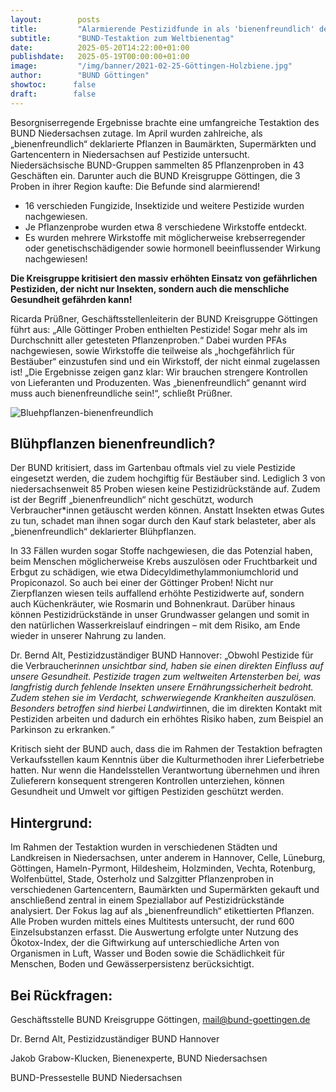 ```yaml
---
layout:        posts
title:         "Alarmierende Pestizidfunde in als 'bienenfreundlich' deklarierten Blühpflanzen"
subtitle:      "BUND-Testaktion zum Weltbienentag"
date:          2025-05-20T14:22:00+01:00
publishdate:   2025-05-19T00:00:00+01:00
image:         "/img/banner/2021-02-25-Göttingen-Holzbiene.jpg"
author:        "BUND Göttingen"
showtoc:      false
draft:        false
---
```


Besorgniserregende Ergebnisse brachte eine umfangreiche Testaktion des BUND Niedersachsen zutage. Im April wurden zahlreiche, als „bienenfreundlich“ deklarierte Pflanzen in Baumärkten, Supermärkten und Gartencentern in Niedersachsen auf Pestizide untersucht. Niedersächsische BUND-Gruppen sammelten 85 Pflanzenproben in 43 Geschäften ein. Darunter auch die BUND Kreisgruppe Göttingen, die 3 Proben in ihrer Region kaufte: Die Befunde sind alarmierend!
-  16 verschieden Fungizide, Insektizide und weitere Pestizide wurden nachgewiesen.
-  Je Pflanzenprobe wurden etwa 8 verschiedene Wirkstoffe entdeckt.
-  Es wurden mehrere Wirkstoffe mit möglicherweise krebserregender oder genetischschädigender sowie     hormonell beeinflussender Wirkung nachgewiesen!

**Die Kreisgruppe kritisiert den massiv erhöhten Einsatz von gefährlichen Pestiziden, der nicht nur Insekten, sondern auch die menschliche Gesundheit gefährden kann!**

Ricarda Prüßner, Geschäftsstellenleiterin der BUND Kreisgruppe Göttingen führt aus: „Alle Göttinger Proben enthielten Pestizide! Sogar mehr als im Durchschnitt aller getesteten Pflanzenproben.“ Dabei wurden PFAs nachgewiesen, sowie Wirkstoffe die teilweise als „hochgefährlich für Bestäuber“ einzustufen sind und ein Wirkstoff, der nicht einmal zugelassen ist! „Die Ergebnisse zeigen ganz klar: Wir brauchen strengere Kontrollen von Lieferanten und Produzenten. Was „bienenfreundlich“ genannt wird muss auch bienenfreundliche sein!“, schließt Prüßner.

![Bluehpflanzen-bienenfreundlich](/img/post/2025-05-20-Bluehpflanzen-bienenfreundlich.jpg)

## Blühpflanzen bienenfreundlich?

Der BUND kritisiert, dass im Gartenbau oftmals viel zu viele Pestizide eingesetzt werden, die zudem hochgiftig für Bestäuber sind. Lediglich 3 von niedersachsenweit 85 Proben wiesen keine Pestizidrückstände auf. Zudem ist der Begriff „bienenfreundlich“ nicht geschützt, wodurch Verbraucher*innen getäuscht werden können. Anstatt Insekten etwas Gutes zu tun, schadet man ihnen sogar durch den Kauf stark belasteter, aber als „bienenfreundlich“ deklarierter Blühpflanzen.

In 33 Fällen wurden sogar Stoffe nachgewiesen, die das Potenzial haben, beim Menschen möglicherweise Krebs auszulösen oder Fruchtbarkeit und Erbgut zu schädigen, wie etwa Didecyldimethylammoniumchlorid und Propiconazol. So auch bei einer der Göttinger Proben! Nicht nur Zierpflanzen wiesen teils auffallend erhöhte Pestizidwerte auf, sondern auch Küchenkräuter, wie Rosmarin und Bohnenkraut. Darüber hinaus können Pestizidrückstände in unser Grundwasser gelangen und somit in den natürlichen Wasserkreislauf eindringen – mit dem Risiko, am Ende wieder in unserer Nahrung zu landen.

Dr. Bernd Alt, Pestizidzuständiger BUND Hannover: „Obwohl Pestizide für die Verbraucher*innen unsichtbar sind, haben sie einen direkten Einfluss auf unsere Gesundheit. Pestizide tragen zum weltweiten Artensterben bei, was langfristig durch fehlende Insekten unsere Ernährungssicherheit bedroht. Zudem stehen sie im Verdacht, schwerwiegende Krankheiten auszulösen. Besonders betroffen sind hierbei Landwirt*innen, die im direkten Kontakt mit Pestiziden arbeiten und dadurch ein erhöhtes Risiko haben, zum Beispiel an Parkinson zu erkranken.“

Kritisch sieht der BUND auch, dass die im Rahmen der Testaktion befragten Verkaufsstellen kaum Kenntnis über die Kulturmethoden ihrer Lieferbetriebe hatten. Nur wenn die Handelsstellen Verantwortung übernehmen und ihren Zulieferern konsequent strengeren Kontrollen unterziehen, können Gesundheit und Umwelt vor giftigen Pestiziden geschützt werden.

## Hintergrund:
Im Rahmen der Testaktion wurden in verschiedenen Städten und Landkreisen in Niedersachsen, unter anderem in Hannover, Celle, Lüneburg, Göttingen, Hameln-Pyrmont, Hildesheim, Holzminden, Vechta, Rotenburg, Wolfenbüttel, Stade, Osterholz und Salzgitter Pflanzenproben in verschiedenen Gartencentern, Baumärkten und Supermärkten gekauft und anschließend zentral in einem Speziallabor auf Pestizidrückstände analysiert. Der Fokus lag auf als „bienenfreundlich“ etikettierten Pflanzen. Alle Proben wurden mittels eines Multitests untersucht, der rund 600 Einzelsubstanzen erfasst. Die Auswertung erfolgte unter Nutzung des Ökotox-Index, der die Giftwirkung auf unterschiedliche Arten von Organismen in Luft, Wasser und Boden sowie die Schädlichkeit für Menschen, Boden und Gewässerpersistenz berücksichtigt.


## Bei Rückfragen:

Geschäftsstelle BUND Kreisgruppe Göttingen, mail@bund-goettingen.de

Dr. Bernd Alt, Pestizidzuständiger BUND Hannover

Jakob Grabow-Klucken, Bienenexperte, BUND Niedersachsen

BUND-Pressestelle BUND Niedersachsen

